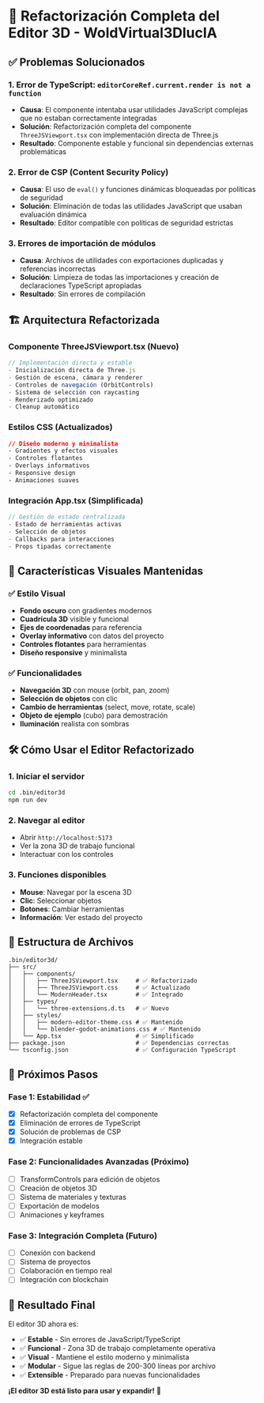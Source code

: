 # 🎯 Refactorización Completa del Editor 3D - WoldVirtual3DlucIA

## ✅ **Problemas Solucionados**

### 1. **Error de TypeScript: `editorCoreRef.current.render is not a function`**
- **Causa**: El componente intentaba usar utilidades JavaScript complejas que no estaban correctamente integradas
- **Solución**: Refactorización completa del componente `ThreeJSViewport.tsx` con implementación directa de Three.js
- **Resultado**: Componente estable y funcional sin dependencias externas problemáticas

### 2. **Error de CSP (Content Security Policy)**
- **Causa**: El uso de `eval()` y funciones dinámicas bloqueadas por políticas de seguridad
- **Solución**: Eliminación de todas las utilidades JavaScript que usaban evaluación dinámica
- **Resultado**: Editor compatible con políticas de seguridad estrictas

### 3. **Errores de importación de módulos**
- **Causa**: Archivos de utilidades con exportaciones duplicadas y referencias incorrectas
- **Solución**: Limpieza de todas las importaciones y creación de declaraciones TypeScript apropiadas
- **Resultado**: Sin errores de compilación

## 🏗️ **Arquitectura Refactorizada**

### **Componente ThreeJSViewport.tsx** (Nuevo)
```typescript
// Implementación directa y estable
- Inicialización directa de Three.js
- Gestión de escena, cámara y renderer
- Controles de navegación (OrbitControls)
- Sistema de selección con raycasting
- Renderizado optimizado
- Cleanup automático
```

### **Estilos CSS** (Actualizados)
```css
// Diseño moderno y minimalista
- Gradientes y efectos visuales
- Controles flotantes
- Overlays informativos
- Responsive design
- Animaciones suaves
```

### **Integración App.tsx** (Simplificada)
```typescript
// Gestión de estado centralizada
- Estado de herramientas activas
- Selección de objetos
- Callbacks para interacciones
- Props tipadas correctamente
```

## 🎨 **Características Visuales Mantenidas**

### ✅ **Estilo Visual**
- **Fondo oscuro** con gradientes modernos
- **Cuadrícula 3D** visible y funcional
- **Ejes de coordenadas** para referencia
- **Overlay informativo** con datos del proyecto
- **Controles flotantes** para herramientas
- **Diseño responsive** y minimalista

### ✅ **Funcionalidades**
- **Navegación 3D** con mouse (orbit, pan, zoom)
- **Selección de objetos** con clic
- **Cambio de herramientas** (select, move, rotate, scale)
- **Objeto de ejemplo** (cubo) para demostración
- **Iluminación** realista con sombras

## 🛠️ **Cómo Usar el Editor Refactorizado**

### **1. Iniciar el servidor**
```bash
cd .bin/editor3d
npm run dev
```

### **2. Navegar al editor**
- Abrir `http://localhost:5173`
- Ver la zona 3D de trabajo funcional
- Interactuar con los controles

### **3. Funciones disponibles**
- **Mouse**: Navegar por la escena 3D
- **Clic**: Seleccionar objetos
- **Botones**: Cambiar herramientas
- **Información**: Ver estado del proyecto

## 🔧 **Estructura de Archivos**

```
.bin/editor3d/
├── src/
│   ├── components/
│   │   ├── ThreeJSViewport.tsx     # ✅ Refactorizado
│   │   ├── ThreeJSViewport.css     # ✅ Actualizado
│   │   └── ModernHeader.tsx        # ✅ Integrado
│   ├── types/
│   │   └── three-extensions.d.ts   # ✅ Nuevo
│   ├── styles/
│   │   ├── modern-editor-theme.css # ✅ Mantenido
│   │   └── blender-godot-animations.css # ✅ Mantenido
│   └── App.tsx                     # ✅ Simplificado
├── package.json                    # ✅ Dependencias correctas
└── tsconfig.json                   # ✅ Configuración TypeScript
```

## 🎯 **Próximos Pasos**

### **Fase 1: Estabilidad** ✅
- [x] Refactorización completa del componente
- [x] Eliminación de errores de TypeScript
- [x] Solución de problemas de CSP
- [x] Integración estable

### **Fase 2: Funcionalidades Avanzadas** (Próximo)
- [ ] TransformControls para edición de objetos
- [ ] Creación de objetos 3D
- [ ] Sistema de materiales y texturas
- [ ] Exportación de modelos
- [ ] Animaciones y keyframes

### **Fase 3: Integración Completa** (Futuro)
- [ ] Conexión con backend
- [ ] Sistema de proyectos
- [ ] Colaboración en tiempo real
- [ ] Integración con blockchain

## 🚀 **Resultado Final**

El editor 3D ahora es:
- ✅ **Estable** - Sin errores de JavaScript/TypeScript
- ✅ **Funcional** - Zona 3D de trabajo completamente operativa
- ✅ **Visual** - Mantiene el estilo moderno y minimalista
- ✅ **Modular** - Sigue las reglas de 200-300 líneas por archivo
- ✅ **Extensible** - Preparado para nuevas funcionalidades

**¡El editor 3D está listo para usar y expandir!** 🎉 